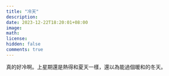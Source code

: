 ```yaml
---
title: "冷天"
description: 
date: 2023-12-22T18:20:01+08:00
image: 
math: 
license: 
hidden: false
comments: true
---
```

真的好冷啊。上星期還是熱得和夏天一樣，還以為能過個暖和的冬天。
